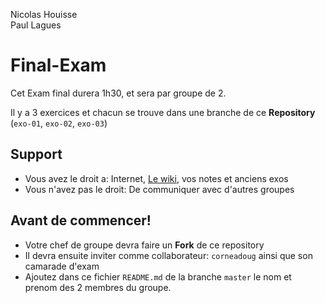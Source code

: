 Nicolas Houisse    
Paul Lagues


# Final-Exam

Cet Exam final durera 1h30, et sera par groupe de 2.

Il y a 3 exercices et chacun se trouve dans une branche de ce **Repository** (`exo-01`, `exo-02`, `exo-03`)

## Support

* Vous avez le droit a: Internet, [Le wiki](https://github.com/corneadoug/formation-IC/wiki), vos notes et anciens exos
* Vous n'avez pas le droit: De communiquer avec d'autres groupes

## Avant de commencer!

* Votre chef de groupe devra faire un **Fork** de ce repository
* Il devra ensuite inviter comme collaborateur: `corneadoug` ainsi que son camarade d'exam
* Ajoutez dans ce fichier `README.md` de la branche `master` le nom et prenom des 2 membres du groupe.
